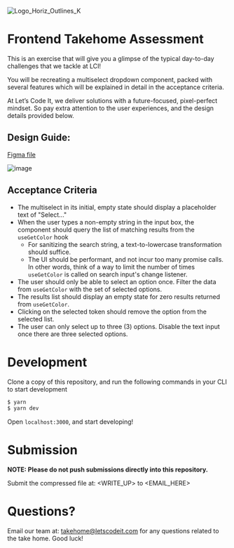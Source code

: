 ![Logo_Horiz_Outlines_K](https://user-images.githubusercontent.com/13429481/135781260-98960a5f-6569-4174-8394-aabdf717923a.png)

# Frontend Takehome Assessment

This is an exercise that will give you a glimpse of the typical day-to-day challenges that we tackle at LCI!

You will be recreating a multiselect dropdown component, packed with several features which will be explained in detail in the acceptance criteria.

At Let’s Code It, we deliver solutions with a future-focused, pixel-perfect mindset. So pay extra attention to the user experiences, and the design details provided below.

## Design Guide:

[Figma file](https://www.figma.com/file/V6fQQszd5eXZGAQFNGKtH4/LCI-Multiselect-Takehome?node-id=0%3A1)

![image](https://user-images.githubusercontent.com/13429481/135794441-4c7d0eb5-b61a-47b6-924e-ca694618dc0f.png)


## Acceptance Criteria

- The multiselect in its initial, empty state should display a placeholder text of "Select..."
- When the user types a non-empty string in the input box, the component should query the list of matching results from the `useGetColor` hook
  - For sanitizing the search string, a text-to-lowercase transformation should suffice.
  - The UI should be performant, and not incur too many promise calls. In other words, think of a way to limit the number of times `useGetColor` is called on search input's change listener.
- The user should only be able to select an option once. Filter the data from `useGetColor` with the set of selected options.
- The results list should display an empty state for zero results returned from `useGetColor`.
- Clicking on the selected token should remove the option from the selected list.
- The user can only select up to three (3) options. Disable the text input once there are three selected options. 

# Development
Clone a copy of this repository, and run the following commands in your CLI to start development
```zsh
$ yarn
$ yarn dev 
```
Open `localhost:3000`, and start developing!

# Submission
**NOTE: Please do not push submissions directly into this repository.**

Submit the compressed file at: <WRITE_UP> to <EMAIL_HERE>

# Questions?

Email our team at: takehome@letscodeit.com for any questions related to the take home. Good luck! 
